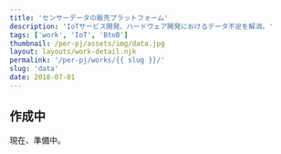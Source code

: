 ```yaml
---
title: 'センサーデータの販売プラットフォーム'
description: 'IoTサービス開発、ハードウェア開発におけるデータ不足を解消。'
tags: ['work', 'IoT', 'BtoB']
thumbnail: /per-pj/assets/img/data.jpg
layout: layouts/work-detail.njk
permalink: '/per-pj/works/{{ slug }}/'
slug: 'data'
date: 2018-07-01
---
```


## 作成中

現在、準備中。
